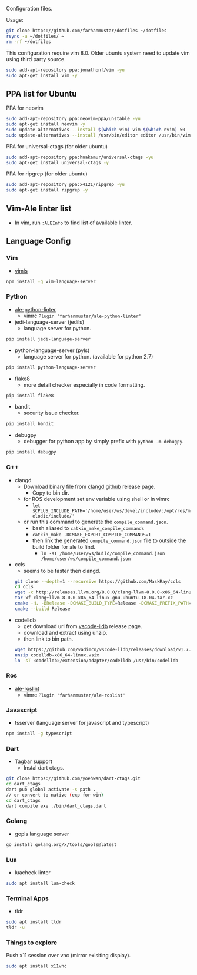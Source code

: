 Configuration files.

Usage:

```bash
git clone https://github.com/farhanmustar/dotfiles ~/dotfiles
rsync -a ~/dotfiles/ ~
rm -rf ~/dotfiles
```

This configuration require vim 8.0. Older ubuntu system need to update vim using third party source.
```bash
sudo add-apt-repository ppa:jonathonf/vim -yu
sudo apt-get install vim -y
```

## PPA list for Ubuntu

PPA for neovim
```bash
sudo add-apt-repository ppa:neovim-ppa/unstable -yu
sudo apt-get install neovim -y
sudo update-alternatives --install $(which vim) vim $(which nvim) 50
sudo update-alternatives --install /usr/bin/editor editor /usr/bin/vim 100
```

PPA for universal-ctags (for older ubuntu)
```bash
sudo add-apt-repository ppa:hnakamur/universal-ctags -yu
sudo apt-get install universal-ctags -y
```

PPA for ripgrep (for older ubuntu)
```bash
sudo add-apt-repository ppa:x4121/ripgrep -yu
sudo apt-get install ripgrep -y
```

## Vim-Ale linter list
* In vim, run `:ALEInfo` to find list of available linter.

## Language Config

### Vim
* [vimls](https://github.com/iamcco/vim-language-server)
```bash
npm install -g vim-language-server
```

### Python
* [ale-python-linter](https://github.com/farhanmustar/ale-python-linter)
  * vimrc `Plugin 'farhanmustar/ale-python-linter'`
* jedi-language-server (jedils)
  * language server for python.
```bash
pip install jedi-language-server
```

* python-language-server (pyls)
  * language server for python. (available for python 2.7)
```bash
pip install python-language-server
```
* flake8
  * more detail checker especially in code formatting.
```bash
pip install flake8
```
* bandit
  * security issue checker.
```bash
pip install bandit
```
<!-- debugger -->
* debugpy
  * debugger for python app by simply prefix with `python -m debugpy`.
```bash
pip install debugpy
```

### C++
* clangd
  * Download binary file from [clangd github](https://github.com/clangd/clangd/releases/) release page.
    * Copy to bin dir.
  * for ROS development set env variable using shell or in vimrc
    * `let $CPLUS_INCLUDE_PATH='/home/user/ws/devel/include/:/opt/ros/melodic/include/'`
  * or run this command to generate the `compile_command.json`.
    * bash aliased to `catkin_make_compile_commands`
    * `catkin_make -DCMAKE_EXPORT_COMPILE_COMMANDS=1`
    * then link the generated `compile_command.json` file to outside the build folder for ale to find.
      * `ln -sT /home/user/ws/build/compile_command.json /home/user/ws/compile_command.json`
* ccls
  * seems to be faster then clangd.
  ```bash
  git clone --depth=1 --recursive https://github.com/MaskRay/ccls
  cd ccls
  wget -c http://releases.llvm.org/8.0.0/clang+llvm-8.0.0-x86_64-linux-gnu-ubuntu-18.04.tar.xz
  tar xf clang+llvm-8.0.0-x86_64-linux-gnu-ubuntu-18.04.tar.xz
  cmake -H. -BRelease -DCMAKE_BUILD_TYPE=Release -DCMAKE_PREFIX_PATH=$PWD/clang+llvm-8.0.0-x86_64-linux-gnu-ubuntu-18.04
  cmake --build Release
  ```
<!-- debugger -->
* codelldb
  * get download url from [vscode-lldb](https://github.com/vadimcn/vscode-lldb/releases) release page.
  * download and extract using unzip.
  * then link to bin path.
  ```bash
  wget https://github.com/vadimcn/vscode-lldb/releases/download/v1.7.0/codelldb-x86_64-linux.vsix
  unzip codelldb-x86_64-linux.vsix
  ln -sT <codelldb>/extension/adapter/codelldb /usr/bin/codelldb
  ```

### Ros
* [ale-roslint](https://github.com/farhanmustar/ale-roslint)
  * vimrc `Plugin 'farhanmustar/ale-roslint'`

### Javascript
* tsserver (language server for javascript and typescript)
```bash
npm install -g typescript
```

### Dart
* Tagbar support
  * Instal dart ctags.
```bash
git clone https://github.com/yoehwan/dart-ctags.git
cd dart_ctags
dart pub global activate -s path .
// or convert to native (exp for win)
cd dart_ctags
dart compile exe ./bin/dart_ctags.dart
```

### Golang
* gopls language server
```bash
go install golang.org/x/tools/gopls@latest
```

### Lua
* luacheck linter
```bash
sudo apt install lua-check
```

### Terminal Apps
* tldr
```bash
sudo apt install tldr
tldr -u
```

### Things to explore
Push x11 session over vnc (mirror exisiting display).
```bash
sudo apt install x11vnc
```
